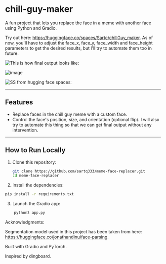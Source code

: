 # chill-guy-maker

A fun project that lets you replace the face in a meme with another face using Python and Gradio.

Try out here: https://huggingface.co/spaces/Sartc/chillGuy_maker.
As of now, you'll have to adjust the face_x, face_y, face_width and face_height parameters to get the desired results, but I'll try to automate them too in future. 

![This is how final output looks like:](https://github.com/user-attachments/assets/638ce7ed-3829-43c4-8195-e5d0666bfadc)

![image](https://github.com/user-attachments/assets/4cacd0c2-ee81-4f5e-b6e0-74301958b1f6)

![SS from hugging face spaces:](https://github.com/user-attachments/assets/f026c195-f951-4bb0-af11-f5fcbdafcb91)


---

## Features

- Replace faces in the chill guy meme with a custom face.
- Control the face's position, size, and orientation (optional flip). I will also try to automate this thing so that we can get final output without any intervention.

---

## How to Run Locally

1. Clone this repository:
   ```bash
   git clone https://github.com/sartq333/meme-face-replacer.git
   cd meme-face-replacer
   ```
2. Install the dependencies:
```bash
pip install -r requirements.txt
```
3. Launch the Gradio app:
```bash
    python3 app.py
```

Acknowledgments:

   Segmentation model used in this project has been taken from here: https://huggingface.co/jonathandinu/face-parsing.

   Built with Gradio and PyTorch.
   
   Inspired by dingboard.
